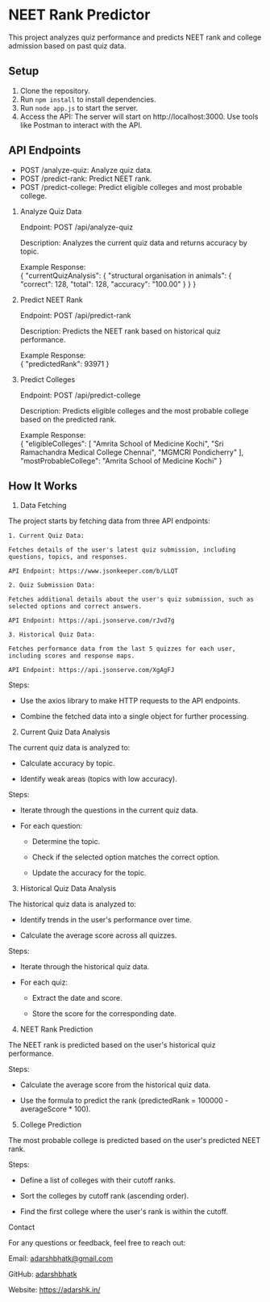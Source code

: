 # NEET Rank Predictor
This project analyzes quiz performance and predicts NEET rank and college admission based on past quiz data.

## Setup
1. Clone the repository.
2. Run `npm install` to install dependencies.
3. Run `node app.js` to start the server.
4. Access the API:
    The server will start on http://localhost:3000.
    Use tools like Postman to interact with the API.

## API Endpoints
- POST /analyze-quiz: Analyze quiz data.
- POST /predict-rank: Predict NEET rank.
- POST /predict-college: Predict eligible colleges and most probable college.

1. Analyze Quiz Data <br />

    Endpoint: POST /api/analyze-quiz <br />

    Description: Analyzes the current quiz data and returns accuracy by topic. <br />
    
    Example Response: <br />
        {
            "currentQuizAnalysis": {
                "structural organisation in animals": {
                    "correct": 128,
                    "total": 128,
                    "accuracy": "100.00"
                }
            }
        }

2. Predict NEET Rank <br />

    Endpoint: POST /api/predict-rank <br />

    Description: Predicts the NEET rank based on historical quiz performance. <br />

    Example Response: <br />
        {
            "predictedRank": 93971
        }

3. Predict Colleges <br />

    Endpoint: POST /api/predict-college <br />

    Description: Predicts eligible colleges and the most probable college based on the predicted rank. <br />

    Example Response: <br />
        {
            "eligibleColleges": [
                "Amrita School of Medicine Kochi",
                "Sri Ramachandra Medical College Chennai",
                "MGMCRI Pondicherry"
            ],
            "mostProbableCollege": "Amrita School of Medicine Kochi"
        }


## How It Works

1. Data Fetching

The project starts by fetching data from three API endpoints:

    1. Current Quiz Data: 
    
    Fetches details of the user's latest quiz submission, including questions, topics, and responses.
    
    API Endpoint: https://www.jsonkeeper.com/b/LLQT

    2. Quiz Submission Data: 
    
    Fetches additional details about the user's quiz submission, such as selected options and correct answers.

    API Endpoint: https://api.jsonserve.com/rJvd7g

    3. Historical Quiz Data:

    Fetches performance data from the last 5 quizzes for each user, including scores and response maps.

    API Endpoint: https://api.jsonserve.com/XgAgFJ

Steps:

- Use the axios library to make HTTP requests to the API endpoints.

- Combine the fetched data into a single object for further processing.

2. Current Quiz Data Analysis

The current quiz data is analyzed to:

- Calculate accuracy by topic.

- Identify weak areas (topics with low accuracy).

Steps:

- Iterate through the questions in the current quiz data.

- For each question:

    - Determine the topic.

    - Check if the selected option matches the correct option.

    - Update the accuracy for the topic.

3. Historical Quiz Data Analysis

The historical quiz data is analyzed to:

- Identify trends in the user's performance over time.

- Calculate the average score across all quizzes.

Steps:

- Iterate through the historical quiz data.

- For each quiz:

    - Extract the date and score.

    - Store the score for the corresponding date.

4. NEET Rank Prediction

The NEET rank is predicted based on the user's historical quiz performance.

Steps:

- Calculate the average score from the historical quiz data.

- Use the formula to predict the rank (predictedRank = 100000 - averageScore * 100).

5. College Prediction

The most probable college is predicted based on the user's predicted NEET rank.

Steps:

- Define a list of colleges with their cutoff ranks.

- Sort the colleges by cutoff rank (ascending order).

- Find the first college where the user's rank is within the cutoff.

Contact

For any questions or feedback, feel free to reach out:

Email: adarshbhatk@gmail.com

GitHub: [adarshbhatk](https://github.com/adarshbhatk)

Website: https://adarshk.in/